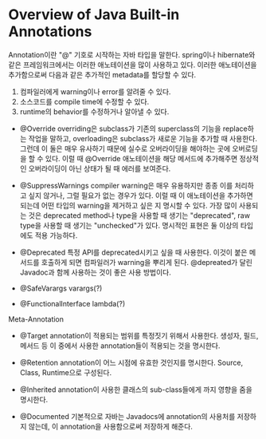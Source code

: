 # Overview of Java Built-in Annotations
Annotation이란 "@" 기호로 시작하는 자바 타입을 말한다. spring이나 hibernate와 같은 프레임워크에서는 이러한
애노테이션을 많이 사용하고 있다. 이러한 애노테이션을 추가함으로써 다음과 같은 추가적인 metadata를 할당할 수 있다.
1. 컴파일러에게 warning이나 error를 알려줄 수 있다.
2. 소스코드를 compile time에 수정할 수 있다.
3. runtime의 behavior를 수정하거나 알아낼 수 있다.

- @Override
overriding은 subclass가 기존의 superclass의 기능을 replace하는 작업을 말하고, overloading은 subclass가 
새로운 기능을 추가할 때 사용한다. 그런데 이 둘은 매우 유사하기 때문에 실수로 오버라이딩을 해야하는 곳에 오버로딩을 할 수 있다.
이럴 때 @Override 애노테이션을 해당 메서드에 추가해주면 정상적인 오버라이딩이 아닌 상태가 될 때 에러를 보여준다.

- @SuppressWarnings
compiler warning은 매우 유용하지만 종종 이를 처리하고 싶지 않거나, 그럴 필요가 없는 경우가 있다.
이럴 때 이 애노테이션을 추가하면 되는데 어떤 타입의 warning을 제거하고 싶은 지 명시할 수 있다. 가장 많이
사용되는 것은 deprecated method나 type을 사용할 때 생기는 "deprecated", raw type을 사용할 때 생기는
"unchecked"가 있다. 명시적인 표현은 둘 이상의 타입에도 적용 가능하다.

- @Deprecated
특정 API를 deprecated시키고 싶을 때 사용한다. 이것이 붙은 메서드를 호출하게 되면 컴파일러가 warning을 뿌리게 된다.
@depreated가 달린 Javadoc과 함께 사용하는 것이 좋은 사용 방법이다.

- @SafeVarargs
varargs(?)

- @FunctionalInterface
lambda(?)

Meta-Annotation

- @Target
annotation이 적용되는 범위를 특정짓기 위해서 사용한다. 생성자, 필드, 메서드 등 이 중에서
사용한 annotation들이 적용되는 것을 명시한다.

- @Retention
annotation이 어느 시점에 유효한 것인지를 명시한다. Source, Class, Runtime으로 구성된다.

- @Inherited
annotation이 사용한 클래스의 sub-class들에게 까지 영향을 줌을 명시한다.

- @Documented
기본적으로 자바는 Javadocs에 annotation의 사용처를 저장하지 않는데, 이 annotation을 사용함으로써 저장하게 해준다. 